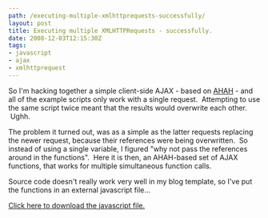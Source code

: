 ```yaml
---
path: /executing-multiple-xmlhttprequests-successfully/
layout: post
title: Executing multiple XMLHTTPRequests - successfully.
date: 2008-12-03T12:15:30Z
tags:
- javascript
- ajax
- xmlhttprequest
---
```


So I'm hacking together a simple client-side AJAX - based on <a href="http://en.wikipedia.org/wiki/AHAH" target="_blank">AHAH</a> - and all of the example scripts only work with a single request.  Attempting to use the same script twice meant that the results would overwrite each other.  Ughh.

The problem it turned out, was as a simple as the latter requests replacing the newer request, because their references were being overwritten.  So instead of using a single variable, I figured "why not pass the references around in the functions".  Here it is then, an AHAH-based set of AJAX functions, that works for multiple simultaneous function calls.

Source code doesn't really work very well in my blog template, so I've put the functions in an external javascript file...

<a href="http://uploads.psyked.co.uk/2008/12/loadexternalcontent.js">Click here to download the javascript file.</a>
